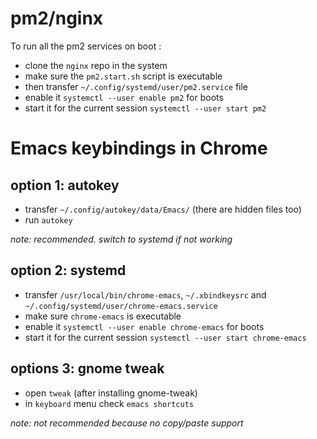 
# pm2/nginx

To run all the pm2 services on boot :

- clone the `nginx` repo in the system
- make sure the `pm2.start.sh` script is executable
- then transfer `~/.config/systemd/user/pm2.service` file
- enable it `systemctl --user enable pm2` for boots
- start it for the current session `systemctl --user start pm2`

# Emacs keybindings in Chrome

## option 1: autokey

- transfer `~/.config/autokey/data/Emacs/` (there are hidden files too)
- run `autokey`

*note: recommended. switch to systemd if not working*

## option 2: systemd

- transfer `/usr/local/bin/chrome-emacs`, `~/.xbindkeysrc` and `~/.config/systemd/user/chrome-emacs.service`
- make sure `chrome-emacs` is executable
- enable it `systemctl --user enable chrome-emacs` for boots
- start it for the current session `systemctl --user start chrome-emacs`

## options 3: gnome tweak

- open `tweak` (after installing gnome-tweak)
- in `keyboard` menu check `emacs shortcuts`

*note: not recommended because no copy/paste support*